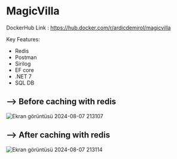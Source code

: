 # MagicVilla

DockerHub Link : https://hub.docker.com/r/ardicdemirol/magicvilla

Key Features:
* Redis
* Postman
* Sirilog
* EF core
* .NET 7
* SQL DB

## --> Before caching with redis
![Ekran görüntüsü 2024-08-07 213107](https://github.com/user-attachments/assets/547e4b40-d4b0-4b66-8520-6435a333e591)


## --> After caching with redis
![Ekran görüntüsü 2024-08-07 213114](https://github.com/user-attachments/assets/56eb4851-6a39-451d-8d68-0fd03bf4a813)


